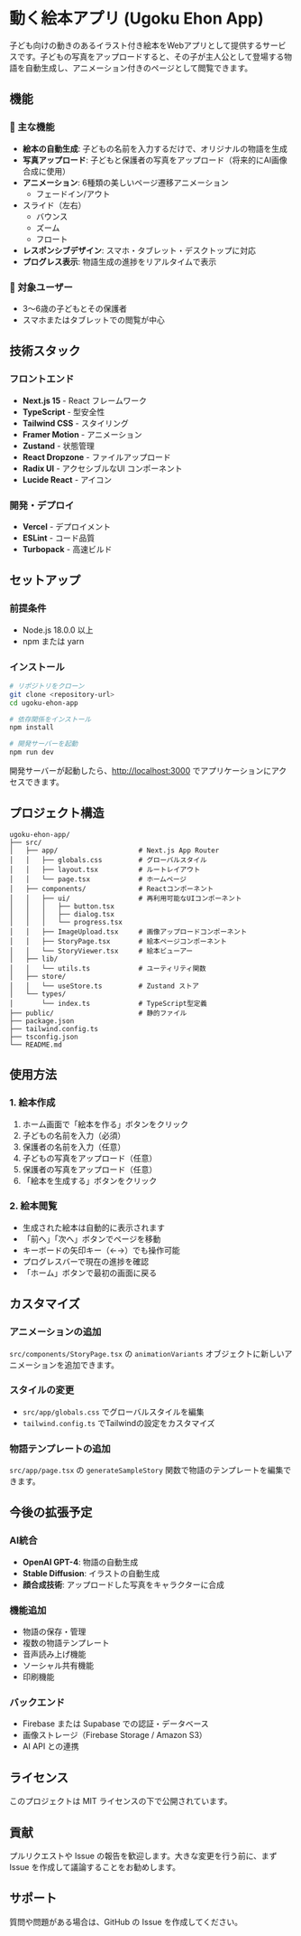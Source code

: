 # 動く絵本アプリ (Ugoku Ehon App)

子ども向けの動きのあるイラスト付き絵本をWebアプリとして提供するサービスです。子どもの写真をアップロードすると、その子が主人公として登場する物語を自動生成し、アニメーション付きのページとして閲覧できます。

## 機能

### 🎨 主な機能
- **絵本の自動生成**: 子どもの名前を入力するだけで、オリジナルの物語を生成
- **写真アップロード**: 子どもと保護者の写真をアップロード（将来的にAI画像合成に使用）
- **アニメーション**: 6種類の美しいページ遷移アニメーション
  - フェードイン/アウト
- スライド（左右）
  - バウンス
  - ズーム
  - フロート
- **レスポンシブデザイン**: スマホ・タブレット・デスクトップに対応
- **プログレス表示**: 物語生成の進捗をリアルタイムで表示

### 🎯 対象ユーザー
- 3〜6歳の子どもとその保護者
- スマホまたはタブレットでの閲覧が中心

## 技術スタック

### フロントエンド
- **Next.js 15** - React フレームワーク
- **TypeScript** - 型安全性
- **Tailwind CSS** - スタイリング
- **Framer Motion** - アニメーション
- **Zustand** - 状態管理
- **React Dropzone** - ファイルアップロード
- **Radix UI** - アクセシブルなUI コンポーネント
- **Lucide React** - アイコン

### 開発・デプロイ
- **Vercel** - デプロイメント
- **ESLint** - コード品質
- **Turbopack** - 高速ビルド

## セットアップ

### 前提条件
- Node.js 18.0.0 以上
- npm または yarn

### インストール

```bash
# リポジトリをクローン
git clone <repository-url>
cd ugoku-ehon-app

# 依存関係をインストール
npm install

# 開発サーバーを起動
npm run dev
```

開発サーバーが起動したら、[http://localhost:3000](http://localhost:3000) でアプリケーションにアクセスできます。

## プロジェクト構造

```
ugoku-ehon-app/
├── src/
│   ├── app/                    # Next.js App Router
│   │   ├── globals.css         # グローバルスタイル
│   │   ├── layout.tsx          # ルートレイアウト
│   │   └── page.tsx            # ホームページ
│   ├── components/             # Reactコンポーネント
│   │   ├── ui/                 # 再利用可能なUIコンポーネント
│   │   │   ├── button.tsx
│   │   │   ├── dialog.tsx
│   │   │   └── progress.tsx
│   │   ├── ImageUpload.tsx     # 画像アップロードコンポーネント
│   │   ├── StoryPage.tsx       # 絵本ページコンポーネント
│   │   └── StoryViewer.tsx     # 絵本ビューアー
│   ├── lib/
│   │   └── utils.ts            # ユーティリティ関数
│   ├── store/
│   │   └── useStore.ts         # Zustand ストア
│   └── types/
│       └── index.ts            # TypeScript型定義
├── public/                     # 静的ファイル
├── package.json
├── tailwind.config.ts
├── tsconfig.json
└── README.md
```

## 使用方法

### 1. 絵本作成
1. ホーム画面で「絵本を作る」ボタンをクリック
2. 子どもの名前を入力（必須）
3. 保護者の名前を入力（任意）
4. 子どもの写真をアップロード（任意）
5. 保護者の写真をアップロード（任意）
6. 「絵本を生成する」ボタンをクリック

### 2. 絵本閲覧
- 生成された絵本は自動的に表示されます
- 「前へ」「次へ」ボタンでページを移動
- キーボードの矢印キー（←→）でも操作可能
- プログレスバーで現在の進捗を確認
- 「ホーム」ボタンで最初の画面に戻る

## カスタマイズ

### アニメーションの追加
`src/components/StoryPage.tsx` の `animationVariants` オブジェクトに新しいアニメーションを追加できます。

### スタイルの変更
- `src/app/globals.css` でグローバルスタイルを編集
- `tailwind.config.ts` でTailwindの設定をカスタマイズ

### 物語テンプレートの追加
`src/app/page.tsx` の `generateSampleStory` 関数で物語のテンプレートを編集できます。

## 今後の拡張予定

### AI統合
- **OpenAI GPT-4**: 物語の自動生成
- **Stable Diffusion**: イラストの自動生成
- **顔合成技術**: アップロードした写真をキャラクターに合成

### 機能追加
- 物語の保存・管理
- 複数の物語テンプレート
- 音声読み上げ機能
- ソーシャル共有機能
- 印刷機能

### バックエンド
- Firebase または Supabase での認証・データベース
- 画像ストレージ（Firebase Storage / Amazon S3）
- AI API との連携

## ライセンス

このプロジェクトは MIT ライセンスの下で公開されています。

## 貢献

プルリクエストや Issue の報告を歓迎します。大きな変更を行う前に、まず Issue を作成して議論することをお勧めします。

## サポート

質問や問題がある場合は、GitHub の Issue を作成してください。
